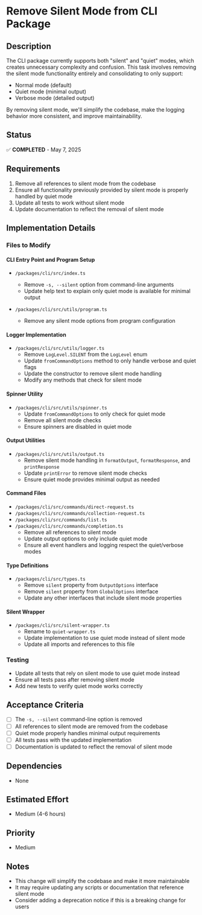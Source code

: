 # Remove Silent Mode from CLI Package

## Description

The CLI package currently supports both "silent" and "quiet" modes, which creates unnecessary complexity and confusion. This task involves removing the silent mode functionality entirely and consolidating to only support:

- Normal mode (default)
- Quiet mode (minimal output)
- Verbose mode (detailed output)

By removing silent mode, we'll simplify the codebase, make the logging behavior more consistent, and improve maintainability.

## Status
✅ **COMPLETED** - May 7, 2025

## Requirements

1. Remove all references to silent mode from the codebase
2. Ensure all functionality previously provided by silent mode is properly handled by quiet mode
3. Update all tests to work without silent mode
4. Update documentation to reflect the removal of silent mode

## Implementation Details

### Files to Modify

#### CLI Entry Point and Program Setup
- `/packages/cli/src/index.ts`
  - Remove `-s, --silent` option from command-line arguments
  - Update help text to explain only quiet mode is available for minimal output

- `/packages/cli/src/utils/program.ts`
  - Remove any silent mode options from program configuration

#### Logger Implementation
- `/packages/cli/src/utils/logger.ts`
  - Remove `LogLevel.SILENT` from the `LogLevel` enum
  - Update `fromCommandOptions` method to only handle verbose and quiet flags
  - Update the constructor to remove silent mode handling
  - Modify any methods that check for silent mode

#### Spinner Utility
- `/packages/cli/src/utils/spinner.ts`
  - Update `fromCommandOptions` to only check for quiet mode
  - Remove all silent mode checks
  - Ensure spinners are disabled in quiet mode

#### Output Utilities
- `/packages/cli/src/utils/output.ts`
  - Remove silent mode handling in `formatOutput`, `formatResponse`, and `printResponse`
  - Update `printError` to remove silent mode checks
  - Ensure quiet mode provides minimal output as needed

#### Command Files
- `/packages/cli/src/commands/direct-request.ts`
- `/packages/cli/src/commands/collection-request.ts`
- `/packages/cli/src/commands/list.ts`
- `/packages/cli/src/commands/completion.ts`
  - Remove all references to silent mode
  - Update output options to only include quiet mode
  - Ensure all event handlers and logging respect the quiet/verbose modes

#### Type Definitions
- `/packages/cli/src/types.ts`
  - Remove `silent` property from `OutputOptions` interface
  - Remove `silent` property from `GlobalOptions` interface
  - Update any other interfaces that include silent mode properties

#### Silent Wrapper
- `/packages/cli/src/silent-wrapper.ts`
  - Rename to `quiet-wrapper.ts`
  - Update implementation to use quiet mode instead of silent mode
  - Update all imports and references to this file

### Testing

- Update all tests that rely on silent mode to use quiet mode instead
- Ensure all tests pass after removing silent mode
- Add new tests to verify quiet mode works correctly

## Acceptance Criteria

- [ ] The `-s, --silent` command-line option is removed
- [ ] All references to silent mode are removed from the codebase
- [ ] Quiet mode properly handles minimal output requirements
- [ ] All tests pass with the updated implementation
- [ ] Documentation is updated to reflect the removal of silent mode

## Dependencies

- None

## Estimated Effort

- Medium (4-6 hours)

## Priority

- Medium

## Notes

- This change will simplify the codebase and make it more maintainable
- It may require updating any scripts or documentation that reference silent mode
- Consider adding a deprecation notice if this is a breaking change for users
